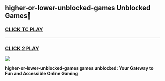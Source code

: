 
## higher-or-lower-unblocked-games Unblocked Games👋
<h3>
<a href="https://news.freeplayer.one?title=higher-or-lower-unblocked-games&ref=16F">CLICK TO PLAY</a></h3>
<hr>

<h3>
<a href="https://news.freeplayer.one?title=higher-or-lower-unblocked-games&ref=16F">CLICK 2 PLAY</a>
  
</h3>

<a href="https://news.freeplayer.one?title=higher-or-lower-unblocked-games&ref=16F/"><img src="https://clearcache.store/games.png"></a>


**higher-or-lower-unblocked-games games unblocked: Your Gateway to Fun and Accessible Online Gaming**
